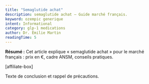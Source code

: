 ```yaml
---
title: "Semaglutide achat"
description: semaglutide achat — Guide marché français.
keyword: ozempic generique
intent: Informational
category: glp-1 medications
author: Dr. Émilie Martin
readingTime: 5
---
```

**Résumé :** Cet article explique « semaglutide achat » pour le marché français : prix en €, cadre ANSM, conseils pratiques.


[affiliate-box]

Texte de conclusion et rappel de précautions.

























































